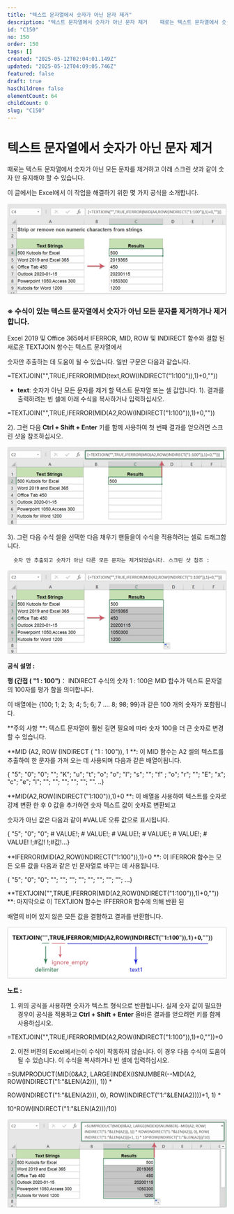 ```yaml
---
title: "텍스트 문자열에서 숫자가 아닌 문자 제거"
description: "텍스트 문자열에서 숫자가 아닌 문자 제거    때로는 텍스트 문자열에서 숫자가 아닌 모든 문자를 제거하고 아래 스크린 샷과 같이 숫자 만 유지해야 할 수 있습니다.   이 글에서는 Excel에서 이 작업을 해결하기 위한 몇 가지 공식을 소개합니다.  ![file](..."
id: "C150"
no: 150
order: 150
tags: []
created: "2025-05-12T02:04:01.149Z"
updated: "2025-05-12T04:09:05.746Z"
featured: false
draft: true
hasChildren: false
elementCount: 64
childCount: 0
slug: "C150"
---
```


# 텍스트 문자열에서 숫자가 아닌 문자 제거



때로는 텍스트 문자열에서 숫자가 아닌 모든 문자를 제거하고 아래 스크린 샷과 같이 숫자 만 유지해야 할 수 있습니다. 

이 글에서는 Excel에서 이 작업을 해결하기 위한 몇 가지 공식을 소개합니다.

![file](/images/612df993b32d71139f49772aa971a9ee.jpg)



### ※ 수식이 있는 텍스트 문자열에서 숫자가 아닌 모든 문자를 제거하거나 제거합니다.



Excel 2019 및 Office 365에서 IFERROR, MID, ROW 및 INDIRECT 함수와 결합 된 새로운 TEXTJOIN 함수는 텍스트 문자열에서 

숫자만 추출하는 데 도움이 될 수 있습니다. 일반 구문은 다음과 같습니다.

=TEXTJOIN("",TRUE,IFERROR(MID(text,ROW(INDIRECT("1:100")),1)+0,""))

- **text**: 숫자가 아닌 모든 문자를 제거 할 텍스트 문자열 또는 셀 값입니다.
1). 결과를 출력하려는 ​​빈 셀에 아래 수식을 복사하거나 입력하십시오.

=TEXTJOIN("",TRUE,IFERROR(MID(A2,ROW(INDIRECT("1:100")),1)+0,""))

2). 그런 다음 **Ctrl + Shift + Enter** 키를 함께 사용하여 첫 번째 결과를 얻으려면 스크린 샷을 참조하십시오.

![file](/images/a722cc2ec698bd70c70e7a586bbfd837.jpg)

3). 그런 다음 수식 셀을 선택한 다음 채우기 핸들을이 수식을 적용하려는 셀로 드래그합니다. 

      숫자 만 추출되고 숫자가 아닌 다른 모든 문자는 제거되었습니다. 스크린 샷 참조 :

![file](/images/68feb8f4e59a1e1fc761bd30cb026064.jpg)



**공식 설명 :**

**행 (간접 ( "1 : 100")**： INDIRECT 수식의 숫자 1 : 100은 MID 함수가 텍스트 문자열의 100자를 평가 함을 의미합니다. 

이 배열에는 {100; 1; 2; 3; 4; 5; 6; 7 .... 8; 98; 99}과 같은 100 개의 숫자가 포함됩니다. 

**주의 사항 **: 텍스트 문자열이 훨씬 길면 필요에 따라 숫자 100을 더 큰 숫자로 변경할 수 있습니다.

**MID (A2, ROW (INDIRECT ( "1 : 100")), 1 **: 이 MID 함수는 A2 셀의 텍스트를 추출하여 한 문자를 가져 오는 데 사용되며 다음과 같은 배열이됩니다. 

{ "5"; "0"; "0"; ""; "K"; "u"; "t"; "o"; "o"; "l"; "s"; ""; "f" ; "o"; "r"; ""; "E"; "x"; "c"; "e"; "l"; ""; ""; ""; ""; ""; "". ..}

**MID(A2,ROW(INDIRECT("1:100")),1)+0 **: 이 배열을 사용하여 텍스트를 숫자로 강제 변환 한 후 0 값을 추가하면 숫자 텍스트 값이 숫자로 변환되고 

숫자가 아닌 값은 다음과 같이 #VALUE 오류 값으로 표시됩니다. 

{ "5"; "0"; "0"; # VALUE!; # VALUE!; # VALUE!; # VALUE!; # VALUE!; # VALUE! !;#값! !;#값!...}

**IFERROR(MID(A2,ROW(INDIRECT("1:100")),1)+0 **: 이 IFERROR 함수는 모든 오류 값을 다음과 같은 빈 문자열로 바꾸는 데 사용됩니다. 

{ "5"; "0"; "0"; ""; ""; ""; ""; ""; ""; ""; ""; …}

**TEXTJOIN("",TRUE,IFERROR(MID(A2,ROW(INDIRECT("1:100")),1)+0,"")) **: 마지막으로 이 TEXTJION 함수는 IFFERROR 함수에 의해 반환 된 

배열의 비어 있지 않은 모든 값을 결합하고 결과를 반환합니다.

![file](/images/8effe49b08590d1d3d1f542231212a42.jpg)



**노트 :**

1. 위의 공식을 사용하면 숫자가 텍스트 형식으로 반환됩니다. 실제 숫자 값이 필요한 경우이 공식을 적용하고 **Ctrl + Shift + Enter** 올바른 결과를 얻으려면 키를 함께 사용하십시오.

=TEXTJOIN("",TRUE,IFERROR(MID(A2,ROW(INDIRECT("1:100")),1)+0,""))+0

2. 이전 버전의 Excel에서는이 수식이 작동하지 않습니다. 이 경우 다음 수식이 도움이 될 수 있습니다. 이 수식을 복사하거나 빈 셀에 입력하십시오.

=SUMPRODUCT(MID(0&A2, LARGE(INDEX(ISNUMBER(--MID(A2, ROW(INDIRECT("1:"&LEN(A2))), 1)) * 

ROW(INDIRECT("1:"&LEN(A2))), 0), ROW(INDIRECT("1:"&LEN(A2))))+1, 1) * 

10^ROW(INDIRECT("1:"&LEN(A2)))/10)

![file](/images/0a40cb321559e35d78e4c8175d349d07.jpg)
